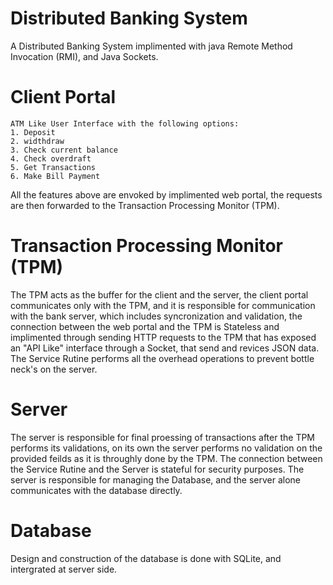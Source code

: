 # Distributed Banking System
A Distributed Banking System implimented with java Remote Method Invocation (RMI), and Java Sockets.

# Client Portal
    ATM Like User Interface with the following options:
    1. Deposit
    2. widthdraw 
    3. Check current balance
    4. Check overdraft 
    5. Get Transactions
    6. Make Bill Payment
All the features above are envoked by implimented web portal, the requests are then forwarded to the Transaction Processing Monitor (TPM).

# Transaction Processing Monitor (TPM)
The TPM acts as the buffer for the client and the server, the client portal communicates only with the TPM, and it is responsible for communication with the bank server, which includes syncronization and validation, the connection between the web portal and the TPM is Stateless and implimented through sending HTTP requests to the TPM that has exposed an "API Like" interface through a Socket, that send and revices JSON data. The Service Rutine performs all the overhead operations to prevent bottle neck's on the server.

# Server
The server is responsible for final proessing of transactions after the TPM performs its validations, on its own the server performs no validation on the provided feilds as it is throughly done by the TPM. The connection between the Service Rutine and the Server is stateful for security purposes. The server is responsible for managing the Database, and the server alone communicates with the database directly.

# Database
Design and construction of the database is done with SQLite, and intergrated at server side.
